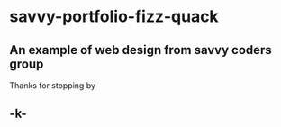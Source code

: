# savvy-portfolio-fizz-quack
An example of web design from savvy coders group
---

Thanks for stopping by

-k-
---
